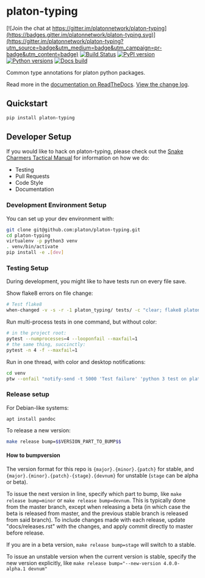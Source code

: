 # platon-typing

[![Join the chat at https://gitter.im/platonnetwork/platon-typing](https://badges.gitter.im/platonnetwork/platon-typing.svg)](https://gitter.im/platonnetwork/platon-typing?utm_source=badge&utm_medium=badge&utm_campaign=pr-badge&utm_content=badge)
[![Build Status](https://circleci.com/gh/platonnetwork/platon-typing.svg?style=shield)](https://circleci.com/gh/platonnetwork/platon-typing)
[![PyPI version](https://badge.fury.io/py/platon-typing.svg)](https://badge.fury.io/py/platon-typing)
[![Python versions](https://img.shields.io/pypi/pyversions/platon-typing.svg)](https://pypi.python.org/pypi/platon-typing)
[![Docs build](https://readthedocs.org/projects/platon-typing/badge/?version=latest)](http://platon-typing.readthedocs.io/en/latest/?badge=latest)
   

Common type annotations for platon python packages.

Read more in the [documentation on ReadTheDocs](https://platon-typing.readthedocs.io/). [View the change log](https://platon-typing.readthedocs.io/en/latest/releases.html).

## Quickstart

```sh
pip install platon-typing
```

## Developer Setup

If you would like to hack on platon-typing, please check out the [Snake Charmers
Tactical Manual](https://github.com/platonnetwork/snake-charmers-tactical-manual)
for information on how we do:

- Testing
- Pull Requests
- Code Style
- Documentation

### Development Environment Setup

You can set up your dev environment with:

```sh
git clone git@github.com:platon/platon-typing.git
cd platon-typing
virtualenv -p python3 venv
. venv/bin/activate
pip install -e .[dev]
```

### Testing Setup

During development, you might like to have tests run on every file save.

Show flake8 errors on file change:

```sh
# Test flake8
when-changed -v -s -r -1 platon_typing/ tests/ -c "clear; flake8 platon_typing tests && echo 'flake8 success' || echo 'error'"
```

Run multi-process tests in one command, but without color:

```sh
# in the project root:
pytest --numprocesses=4 --looponfail --maxfail=1
# the same thing, succinctly:
pytest -n 4 -f --maxfail=1
```

Run in one thread, with color and desktop notifications:

```sh
cd venv
ptw --onfail "notify-send -t 5000 'Test failure' 'python 3 test on platon-typing failed'" ../tests ../platon_typing
```

### Release setup

For Debian-like systems:
```
apt install pandoc
```

To release a new version:

```sh
make release bump=$$VERSION_PART_TO_BUMP$$
```

#### How to bumpversion

The version format for this repo is `{major}.{minor}.{patch}` for stable, and
`{major}.{minor}.{patch}-{stage}.{devnum}` for unstable (`stage` can be alpha or beta).

To issue the next version in line, specify which part to bump,
like `make release bump=minor` or `make release bump=devnum`. This is typically done from the
master branch, except when releasing a beta (in which case the beta is released from master,
and the previous stable branch is released from said branch). To include changes made with each
release, update "docs/releases.rst" with the changes, and apply commit directly to master 
before release.

If you are in a beta version, `make release bump=stage` will switch to a stable.

To issue an unstable version when the current version is stable, specify the
new version explicitly, like `make release bump="--new-version 4.0.0-alpha.1 devnum"`

